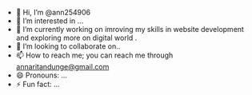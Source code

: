 - 👋 Hi, I’m @ann254906
- 👀 I’m interested in ...
- 🌱 I’m currently working on imroving my skills in website development and exploring more on digital world .
- 💞️ I’m looking to collaborate on..
- 📫 How to reach me; you can reach me through annaritandunge@gmail.com
- 😄 Pronouns: ...
- ⚡ Fun fact: ...

<!---
ann254906/ann254906 is a ✨ special ✨ repository because its `README.md` (this file) appears on your GitHub profile.
You can click the Preview link to take a look at your changes.
--->
